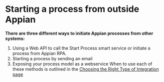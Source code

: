 # Starting a process from outside Appian

**There are three different ways to initiate Appian processes from other systems:**

1. Using a Web API to call the Start Process smart service or initiate a process from Appian RPA.
2. Starting a process by sending an email
3. Exposing your process model as a webservice
When to use each of these methods is outlined in the [Choosing the Right Type of Integration page](https://docs.appian.com/suite/help/23.3/Choosing_the_Right_Type_of_Integration.html)